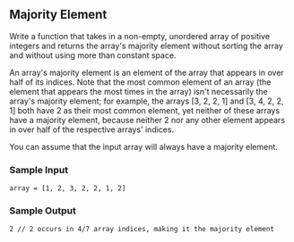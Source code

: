 
## Majority Element

Write a function that takes in a non-empty, unordered array of
positive integers and returns the array's majority element without sorting
the array and without using more than constant space.

An array's majority element is an element of the array that appears in over
half of its indices. Note that the most common element of an array (the
element that appears the most times in the array) isn't necessarily the
array's majority element; for example, the arrays
[3, 2, 2, 1] and [3, 4, 2, 2, 1] both have
2 as their most common element, yet neither of these arrays
have a majority element, because neither 2 nor any other
element appears in over half of the respective arrays' indices.

You can assume that the input array will always have a majority element.

### Sample Input
```
array = [1, 2, 3, 2, 2, 1, 2]
```

### Sample Output
```
2 // 2 occurs in 4/7 array indices, making it the majority element
```
